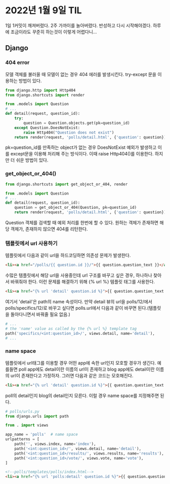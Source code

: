 # 2022년 1월 9일 TIL
1일 1커밋이 깨져버렸다. 2주 가까이를 놀아버렸다. 반성하고 다시 시작해야겠다. 하루에 조금이라도 꾸준히 하는것이 이렇게 어렵다니...

## Django
### 404 error
모델 객체를 불러올 때 모델이 없는 경우 404 에러를 발생시킨다. try-except 문을 이용하는 방법이 있다.
```python
from django.http import Http404
from django.shortcuts import render

from .models import Question
# ...
def detail(request, question_id):
    try:
        question = Question.objects.get(pk=question_id)
    except Question.DoesNotExist:
        raise Http404("Question does not exist")
    return render(request, 'polls/detail.html', {'question': question})
```
pk=question_id를 만족하는 object가 없는 경우 DoesNotExist 예외가 발생하고 이를 except문을 이용해 처리해 주는 방식이다. 이때 raise Http404()를 이용한다. 하지만 더 쉬운 방법이 있다. 
### get_object_or_404()
```python
from django.shortcuts import get_object_or_404, render

from .models import Question
# ...
def detail(request, question_id):
    question = get_object_or_404(Question, pk=question_id)
    return render(request, 'polls/detail.html', {'question': question})
```
Question 객체를 검색할 때 예외 처리를 한번에 할 수 있다. 원하는 객체가 존재하면 해당 객체가, 존재하지 않으면 404를 리턴한다. 
### 템플릿에서 url 사용하기
템플릿에서 다음과 같이 url을 하드코딩하면 의존성 문제가 발생한다.
```html
<li><a href="/polls/{{ question.id }}/">{{ question.question_text }}</a></li>
```
수많은 템플릿에서 해당 url을 사용중인데 url 구조를 바꾸고 싶은 경우, 하나하나 찾아서 바꿔줘야 한다. 이런 문제를 해결하기 위해 {% url %} 템플릿 태그를 사용한다.
```html
<li><a href="{% url 'detail' question.id %}">{{ question.question_text }}</a></li>
```
여기서 'detail'은 path의 name 속성이다. 만약 detail 뷰의 url을 polls/12/에서 polls/specifics/12/로 바꾸고 싶다면 polls.url에서 다음과 같이 바꾸면 된다.(템플릿을 돌아다니면서 바꿔줄 필요 없음.)
```python
# ...
# the 'name' value as called by the {% url %} template tag
path('specifics/<int:question_id>/', views.detail, name='detail'),
# ...
```
### name space
템플릿에서 url태그를 이용할 경우 어떤 app에 속한 url인지 모호할 경우가 생긴다. 예를들면 poll app에도 detail이란 이름의 url이 존재하고 blog app에도 detail이란 이름의 url이 존재한다고 가정하자. 그러면 다음과 같은 코드는 모호해진다.
```html
<li><a href="{% url 'detail' question.id %}">{{ question.question_text }}</a></li>
```
poll의 detail인지 blog의 detail인지 모른다. 이럴 경우 name space를 지정해주면 된다.
```python
# polls/urls.py
from django.urls import path

from . import views

app_name = 'polls'  # name space
urlpatterns = [
    path('', views.index, name='index'),
    path('<int:question_id>/', views.detail, name='detail'),
    path('<int:question_id>/results/', views.results, name='results'),
    path('<int:question_id>/vote/', views.vote, name='vote'),
]
```
```html
<!--polls/templates/polls/index.html-->
<li><a href="{% url 'polls:detail' question.id %}">{{ question.question_text }}</a></li>
```